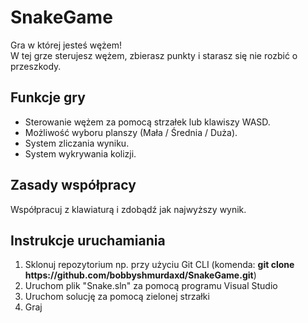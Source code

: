 # SnakeGame

Gra w której jesteś wężem! <br>
W tej grze sterujesz wężem, zbierasz punkty i starasz się nie rozbić o przeszkody.

## Funkcje gry

- Sterowanie wężem za pomocą strzałek lub klawiszy WASD.
- Możliwość wyboru planszy (Mała / Średnia / Duża).
- System zliczania wyniku.
- System wykrywania kolizji.

## Zasady współpracy

Współpracuj z klawiaturą i zdobądź jak najwyższy wynik.

## Instrukcje uruchamiania

<ol>
  <li>Sklonuj repozytorium np. przy użyciu Git CLI (komenda: <b>git clone https://github.com/bobbyshmurdaxd/SnakeGame.git</b>)</li>
  <li>Uruchom plik "Snake.sln" za pomocą programu Visual Studio</li>
  <li>Uruchom solucję za pomocą zielonej strzałki</li>
  <li>Graj</li>
</ol>
